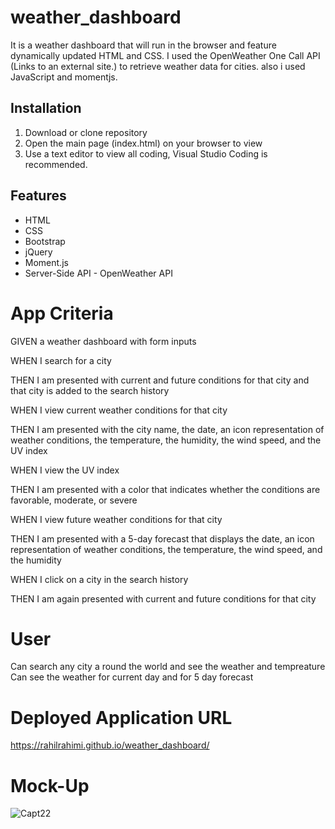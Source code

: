 # weather_dashboard
It is a weather dashboard that will run in the browser and feature dynamically updated HTML and CSS.
I used the OpenWeather One Call API (Links to an external site.) to retrieve weather data for cities. also i used JavaScript and momentjs.

## Installation

1. Download or clone repository
2. Open the main page (index.html) on your browser to view
3. Use a text editor to view all coding, Visual Studio Coding is recommended.

## Features

* HTML
* CSS
* Bootstrap
* jQuery
* Moment.js
* Server-Side API - OpenWeather API

# App Criteria
GIVEN a weather dashboard with form inputs

WHEN I search for a city

THEN I am presented with current and future conditions for that city and that city is added to the search history

WHEN I view current weather conditions for that city

THEN I am presented with the city name, the date, an icon representation of weather conditions, the temperature, the humidity, the wind speed, and the UV index

WHEN I view the UV index

THEN I am presented with a color that indicates whether the conditions are favorable, moderate, or severe

WHEN I view future weather conditions for that city

THEN I am presented with a 5-day forecast that displays the date, an icon representation of weather conditions, the temperature, the wind speed, and the humidity

WHEN I click on a city in the search history

THEN I am again presented with current and future conditions for that city

# User
Can search any city a round the world and see the weather and tempreature 
Can see the weather for current day and for 5 day forecast

# Deployed Application URL
https://rahilrahimi.github.io/weather_dashboard/
# Mock-Up

![Capt22](https://user-images.githubusercontent.com/87342751/135938461-e83f3359-8a6e-4396-9938-31faefc8aaef.png)


